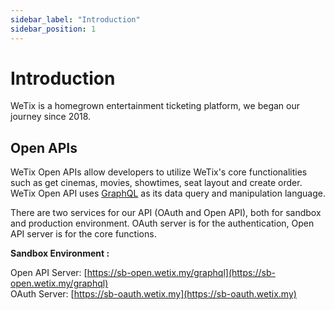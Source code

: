 ```yaml
---
sidebar_label: "Introduction"
sidebar_position: 1
---
```


# Introduction

WeTix is a homegrown entertainment ticketing platform, we began our journey since 2018.

## Open APIs

WeTix Open APIs allow developers to utilize WeTix's core functionalities such as get cinemas, movies, showtimes, seat layout and create order. WeTix Open API uses [GraphQL](https://graphql.org/) as its data query and manipulation language.

There are two services for our API (OAuth and Open API), both for sandbox and production environment. OAuth server is for the authentication, Open API server is for the core functions.

**Sandbox Environment :**

Open API Server: [https://sb-open.wetix.my/graphql](https://sb-open.wetix.my/graphql)  
OAuth Server: [https://sb-oauth.wetix.my](https://sb-oauth.wetix.my)

<!-- ### Production Environment

Open API Server -> [https://graph.wetix.my](https://graph.wetix.my)
OAuth Server -> [https://oauth.wetix.my](https://oauth.wetix.my) -->
